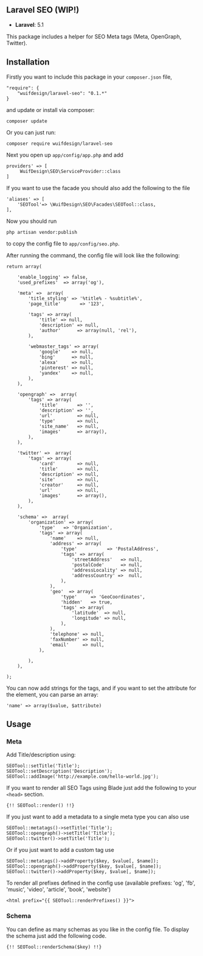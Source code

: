 ## Laravel SEO (WIP!)

- **Laravel**: 5.1

This package includes a helper for SEO Meta tags (Meta, OpenGraph, Twitter).

## Installation ##

Firstly you want to include this package in your `composer.json` file,

    "require": {
        "wuifdesign/laravel-seo": "0.1.*"
    }

and update or install via composer:

    composer update

Or you can just run:

    composer require wuifdesign/laravel-seo

Next you open up `app/config/app.php` and add

    providers' => [
         WuifDesign\SEO\ServiceProvider::class
    ]

If you want to use the facade you should also add the following to the file

    'aliases' => [
        'SEOTool'=> \WuifDesign\SEO\Facades\SEOTool::class,
    ],

Now you should run

    php artisan vendor:publish

to copy the config file to `app/config/seo.php`.

After running the command, the config file will look like the following:

    return array(

        'enable_logging' => false,
        'used_prefixes'  => array('og'),

        'meta' =>  array(
            'title_styling' => '%title% - %subtitle%',
            'page_title'       => '123',

            'tags' => array(
                'title' => null,
                'description' => null,
                'author'      => array(null, 'rel'),
            ),

            'webmaster_tags' => array(
                'google'    => null,
                'bing'      => null,
                'alexa'     => null,
                'pinterest' => null,
                'yandex'    => null,
            ),
        ),

        'opengraph' =>  array(
            'tags' => array(
                'title'       => '',
                'description' => '',
                'url'         => null,
                'type'        => null,
                'site_name'   => null,
                'images'      => array(),
            ),
        ),

        'twitter' =>  array(
            'tags' => array(
                'card'        => null,
                'title'       => null,
                'description' => null,
                'site'        => null,
                'creator'     => null,
                'url'         => null,
                'images'      => array(),
            ),
        ),

        'schema' =>  array(
            'organization' => array(
                'type'   => 'Organization',
                'tags' => array(
                    'name'    => null,
                    'address' => array(
                        'type'           => 'PostalAddress',
                        'tags' => array(
                            'streetAddress'   => null,
                            'postalCode'      => null,
                            'addressLocality' => null,
                            'addressCountry' =>  null,
                        ),
                    ),
                    'geo'  => array(
                        'type'     => 'GeoCoordinates',
                        'hidden'   => true,
                        'tags' => array(
                            'latitude'  => null,
                            'longitude' => null,
                        ),
                    ),
                    'telephone' => null,
                    'faxNumber' => null,
                    'email'     => null,
                ),

            ),
        ),

    );

You can now add strings for the tags, and if you want to set the attribute for the element, you can parse an array:

    'name' => array($value, $attribute)

## Usage ##

### Meta ###

Add Title/description using:

    SEOTool::setTitle('Title');
    SEOTool::setDescription('Description');
    SEOTool::addImage('http://example.com/hello-world.jpg');

If you want to render all SEO Tags using Blade just add the following to your `<head>` section.

    {!! SEOTool::render() !!}

If you just want to add a metadata to a single meta type you can also use

    SEOTool::metatags()->setTitle('Title');
    SEOTool::opengraph()->setTitle('Title');
    SEOTool::twitter()->setTitle('Title');

Or if you just want to add a custom tag use

    SEOTool::metatags()->addProperty($key, $value[, $name]);
    SEOTool::opengraph()->addProperty($key, $value[, $name]);
    SEOTool::twitter()->addProperty($key, $value[, $name]);

To render all prefixes defined in the config use (available prefixes: 'og', 'fb', 'music', 'video', 'article', 'book', 'website')

    <html prefix="{{ SEOTool::renderPrefixes() }}">

### Schema ###

You can define as many schemas as you like in the config file. To display the schema just add the following code.

    {!! SEOTool::renderSchema($key) !!}
